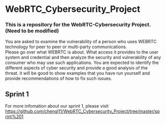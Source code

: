 # WebRTC_Cybersecurity_Project

### This is a repository for the WebRTC-Cybersecurity Project. (Need to be modified)

You are asked to examine the vulnerability of a person who uses WEBRTC technology for peer to peer or multi-party communications.  
Please go over what WEBRTC is about.  What access it provides to the user system and credential and then analyze the security and vulnerability of any consumer who may use such applications.  You are expected to identify the different aspects of cyber security and provide a good analysis of the threat.
it will be good to show examples that you have run yourself and provide recommendations of how to fix such issues.

## Sprint 1
For more infomation about our sprint 1, please visit https://github.com/chengl11/WebRTC_Cybersecurity_Project/tree/master/sprint%201
